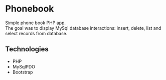 # Phonebook

Simple phone book PHP app.  
The goal was to display MySql database interactions: insert, delete, list and select records from database.  

## Technologies
- PHP
- MySqlPDO
- Bootstrap

